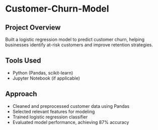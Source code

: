 # Customer-Churn-Model

## Project Overview  
Built a logistic regression model to predict customer churn, helping businesses identify at-risk customers and improve retention strategies.

## Tools Used  
- Python (Pandas, scikit-learn)  
- Jupyter Notebook (if applicable)  

## Approach  
- Cleaned and preprocessed customer data using Pandas  
- Selected relevant features for modeling  
- Trained logistic regression classifier  
- Evaluated model performance, achieving 87% accuracy  


